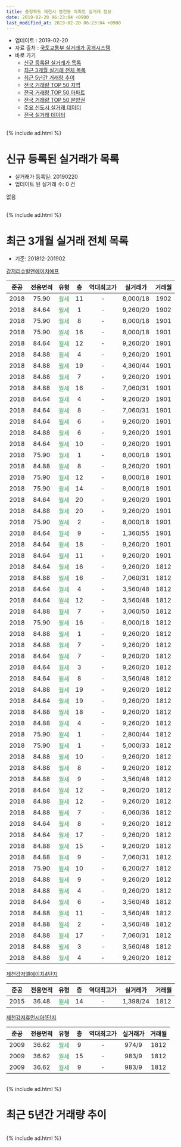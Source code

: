 ```yaml
---
title: 충청북도 제천시 영천동 아파트 실거래 정보
date: 2019-02-20 06:23:04 +0900
last_modified_at: 2019-02-20 06:23:04 +0900
---
```


* 업데이트 : 2019-02-20
* 자료 출처 : [국토교통부 실거래가 공개시스템](http://rt.molit.go.kr)
* 바로 가기
    * [신규 등록된 실거래가 목록](#신규-등록된-실거래가-목록)
    * [최근 3개월 실거래 전체 목록](#최근-3개월-실거래-전체-목록)
    * [최근 5년간 거래량 추이](#최근-5년간-거래량-추이)
    * [전국 거래량 TOP 50 지역](https://inasie.github.io/apt-trade-info/최근-3개월-전국에서-가장-거래가-많이-발생한-지역)
    * [전국 거래량 TOP 50 아파트](https://inasie.github.io/apt-trade-info/최근-3개월-전국에서-가장-거래가-많이-발생한-아파트)
    * [전국 거래량 TOP 50 분양권](https://inasie.github.io/apt-trade-info/최근-3개월-전국에서-가장-거래가-많이-발생한-분양권)
    * [주요 신도시 실거래 데이터](https://inasie.github.io/apt-trade-info/주요-신도시)
    * [전국 실거래 데이터](https://inasie.github.io/apt-trade-info/전국)
<br>
{% include ad.html %}
<br>

# 신규 등록된 실거래가 목록
* 실거래가 등록일: 20190220
* 업데이트 된 실거래 수: 0 건

없음

<br>
{% include ad.html %}
<br>

# 최근 3개월 실거래 전체 목록
* 기준: 201812-201902


[강저리슈빌엔에이치에프](https://search.naver.com/search.naver?query=%EC%B6%A9%EC%B2%AD%EB%B6%81%EB%8F%84+%EC%A0%9C%EC%B2%9C%EC%8B%9C+%EC%98%81%EC%B2%9C%EB%8F%99+%EA%B0%95%EC%A0%80%EB%A6%AC%EC%8A%88%EB%B9%8C%EC%97%94%EC%97%90%EC%9D%B4%EC%B9%98%EC%97%90%ED%94%84)

|준공|전용면적|유형|층|역대최고가|실거래가|거래월|
|:---:|:---:|:---:|:---:|:---:|:---:|:---:|
|2018|75.90|<span style="color:#34a853">월세</span>|11|<span style="color:#444444">-</span>|8,000/18|1902|
|2018|84.64|<span style="color:#34a853">월세</span>|1|<span style="color:#444444">-</span>|9,260/20|1902|
|2018|75.90|<span style="color:#34a853">월세</span>|8|<span style="color:#444444">-</span>|8,000/18|1901|
|2018|75.90|<span style="color:#34a853">월세</span>|16|<span style="color:#444444">-</span>|8,000/18|1901|
|2018|84.64|<span style="color:#34a853">월세</span>|12|<span style="color:#444444">-</span>|9,260/20|1901|
|2018|84.88|<span style="color:#34a853">월세</span>|4|<span style="color:#444444">-</span>|9,260/20|1901|
|2018|84.88|<span style="color:#34a853">월세</span>|19|<span style="color:#444444">-</span>|4,360/44|1901|
|2018|84.88|<span style="color:#34a853">월세</span>|7|<span style="color:#444444">-</span>|9,260/20|1901|
|2018|84.88|<span style="color:#34a853">월세</span>|16|<span style="color:#444444">-</span>|7,060/31|1901|
|2018|84.64|<span style="color:#34a853">월세</span>|4|<span style="color:#444444">-</span>|9,260/20|1901|
|2018|84.64|<span style="color:#34a853">월세</span>|8|<span style="color:#444444">-</span>|7,060/31|1901|
|2018|84.64|<span style="color:#34a853">월세</span>|6|<span style="color:#444444">-</span>|9,260/20|1901|
|2018|84.88|<span style="color:#34a853">월세</span>|6|<span style="color:#444444">-</span>|9,260/20|1901|
|2018|84.64|<span style="color:#34a853">월세</span>|10|<span style="color:#444444">-</span>|9,260/20|1901|
|2018|75.90|<span style="color:#34a853">월세</span>|1|<span style="color:#444444">-</span>|8,000/18|1901|
|2018|84.88|<span style="color:#34a853">월세</span>|8|<span style="color:#444444">-</span>|9,260/20|1901|
|2018|75.90|<span style="color:#34a853">월세</span>|12|<span style="color:#444444">-</span>|8,000/18|1901|
|2018|75.90|<span style="color:#34a853">월세</span>|14|<span style="color:#444444">-</span>|8,000/18|1901|
|2018|84.64|<span style="color:#34a853">월세</span>|20|<span style="color:#444444">-</span>|9,260/20|1901|
|2018|84.88|<span style="color:#34a853">월세</span>|20|<span style="color:#444444">-</span>|9,260/20|1901|
|2018|75.90|<span style="color:#34a853">월세</span>|2|<span style="color:#444444">-</span>|8,000/18|1901|
|2018|84.64|<span style="color:#34a853">월세</span>|9|<span style="color:#444444">-</span>|1,360/55|1901|
|2018|84.64|<span style="color:#34a853">월세</span>|18|<span style="color:#444444">-</span>|9,260/20|1901|
|2018|84.64|<span style="color:#34a853">월세</span>|11|<span style="color:#444444">-</span>|9,260/20|1901|
|2018|84.64|<span style="color:#34a853">월세</span>|16|<span style="color:#444444">-</span>|9,260/20|1812|
|2018|84.88|<span style="color:#34a853">월세</span>|16|<span style="color:#444444">-</span>|7,060/31|1812|
|2018|84.64|<span style="color:#34a853">월세</span>|4|<span style="color:#444444">-</span>|3,560/48|1812|
|2018|84.64|<span style="color:#34a853">월세</span>|12|<span style="color:#444444">-</span>|3,560/48|1812|
|2018|84.88|<span style="color:#34a853">월세</span>|7|<span style="color:#444444">-</span>|3,060/50|1812|
|2018|75.90|<span style="color:#34a853">월세</span>|16|<span style="color:#444444">-</span>|8,000/18|1812|
|2018|84.88|<span style="color:#34a853">월세</span>|1|<span style="color:#444444">-</span>|9,260/20|1812|
|2018|84.88|<span style="color:#34a853">월세</span>|7|<span style="color:#444444">-</span>|9,260/20|1812|
|2018|84.64|<span style="color:#34a853">월세</span>|7|<span style="color:#444444">-</span>|9,260/20|1812|
|2018|84.64|<span style="color:#34a853">월세</span>|3|<span style="color:#444444">-</span>|9,260/20|1812|
|2018|84.64|<span style="color:#34a853">월세</span>|8|<span style="color:#444444">-</span>|3,560/48|1812|
|2018|84.88|<span style="color:#34a853">월세</span>|19|<span style="color:#444444">-</span>|9,260/20|1812|
|2018|84.64|<span style="color:#34a853">월세</span>|19|<span style="color:#444444">-</span>|9,260/20|1812|
|2018|84.88|<span style="color:#34a853">월세</span>|18|<span style="color:#444444">-</span>|9,260/20|1812|
|2018|84.88|<span style="color:#34a853">월세</span>|4|<span style="color:#444444">-</span>|9,260/20|1812|
|2018|75.90|<span style="color:#34a853">월세</span>|1|<span style="color:#444444">-</span>|2,800/44|1812|
|2018|75.90|<span style="color:#34a853">월세</span>|1|<span style="color:#444444">-</span>|5,000/33|1812|
|2018|84.88|<span style="color:#34a853">월세</span>|10|<span style="color:#444444">-</span>|9,260/20|1812|
|2018|84.88|<span style="color:#34a853">월세</span>|8|<span style="color:#444444">-</span>|9,260/20|1812|
|2018|84.88|<span style="color:#34a853">월세</span>|9|<span style="color:#444444">-</span>|3,560/48|1812|
|2018|84.64|<span style="color:#34a853">월세</span>|12|<span style="color:#444444">-</span>|9,260/20|1812|
|2018|84.88|<span style="color:#34a853">월세</span>|12|<span style="color:#444444">-</span>|9,260/20|1812|
|2018|84.88|<span style="color:#34a853">월세</span>|7|<span style="color:#444444">-</span>|6,060/36|1812|
|2018|84.64|<span style="color:#34a853">월세</span>|8|<span style="color:#444444">-</span>|9,260/20|1812|
|2018|84.64|<span style="color:#34a853">월세</span>|17|<span style="color:#444444">-</span>|9,260/20|1812|
|2018|84.88|<span style="color:#34a853">월세</span>|15|<span style="color:#444444">-</span>|9,260/20|1812|
|2018|84.88|<span style="color:#34a853">월세</span>|9|<span style="color:#444444">-</span>|7,060/31|1812|
|2018|75.90|<span style="color:#34a853">월세</span>|10|<span style="color:#444444">-</span>|6,200/27|1812|
|2018|84.88|<span style="color:#34a853">월세</span>|9|<span style="color:#444444">-</span>|9,260/20|1812|
|2018|84.88|<span style="color:#34a853">월세</span>|4|<span style="color:#444444">-</span>|9,260/20|1812|
|2018|84.64|<span style="color:#34a853">월세</span>|6|<span style="color:#444444">-</span>|3,560/48|1812|
|2018|84.88|<span style="color:#34a853">월세</span>|11|<span style="color:#444444">-</span>|3,560/48|1812|
|2018|84.88|<span style="color:#34a853">월세</span>|2|<span style="color:#444444">-</span>|3,560/48|1812|
|2018|84.88|<span style="color:#34a853">월세</span>|17|<span style="color:#444444">-</span>|7,060/31|1812|
|2018|84.88|<span style="color:#34a853">월세</span>|3|<span style="color:#444444">-</span>|3,560/48|1812|
|2018|84.88|<span style="color:#34a853">월세</span>|4|<span style="color:#444444">-</span>|9,260/20|1812|


<script async src="//pagead2.googlesyndication.com/pagead/js/adsbygoogle.js"></script>
<!-- 기본 -->
<ins class="adsbygoogle"
     style="display:block"
     data-ad-client="ca-pub-2446590836940007"
     data-ad-slot="1659523306"
     data-ad-format="auto"
     data-full-width-responsive="true"></ins>
<script>
(adsbygoogle = window.adsbygoogle || []).push({});
</script>


[제천강저엘에이치4단지](https://search.naver.com/search.naver?query=%EC%B6%A9%EC%B2%AD%EB%B6%81%EB%8F%84+%EC%A0%9C%EC%B2%9C%EC%8B%9C+%EC%98%81%EC%B2%9C%EB%8F%99+%EC%A0%9C%EC%B2%9C%EA%B0%95%EC%A0%80%EC%97%98%EC%97%90%EC%9D%B4%EC%B9%984%EB%8B%A8%EC%A7%80)

|준공|전용면적|유형|층|역대최고가|실거래가|거래월|
|:---:|:---:|:---:|:---:|:---:|:---:|:---:|
|2015|36.48|<span style="color:#34a853">월세</span>|14|<span style="color:#444444">-</span>|1,398/24|1812|

[제천강저휴먼시아1단지](https://search.naver.com/search.naver?query=%EC%B6%A9%EC%B2%AD%EB%B6%81%EB%8F%84+%EC%A0%9C%EC%B2%9C%EC%8B%9C+%EC%98%81%EC%B2%9C%EB%8F%99+%EC%A0%9C%EC%B2%9C%EA%B0%95%EC%A0%80%ED%9C%B4%EB%A8%BC%EC%8B%9C%EC%95%841%EB%8B%A8%EC%A7%80)

|준공|전용면적|유형|층|역대최고가|실거래가|거래월|
|:---:|:---:|:---:|:---:|:---:|:---:|:---:|
|2009|36.62|<span style="color:#34a853">월세</span>|9|<span style="color:#444444">-</span>|974/9|1812|
|2009|36.62|<span style="color:#34a853">월세</span>|15|<span style="color:#444444">-</span>|983/9|1812|
|2009|36.62|<span style="color:#34a853">월세</span>|9|<span style="color:#444444">-</span>|983/9|1812|


<br>
{% include ad.html %}
<br>

# 최근 5년간 거래량 추이


<div style="width:100%;">
    <canvas id="deal_progress" height="200"></canvas>
</div>

<script>
new Chart(document.getElementById("deal_progress"), {
    type: 'line',
    data: {
        labels: ['201402','201403','201404','201405','201406','201407','201408','201409','201410','201411','201412','201501','201502','201503','201504','201505','201506','201507','201508','201509','201510','201511','201512','201601','201602','201603','201604','201605','201606','201607','201608','201609','201610','201611','201612','201701','201702','201703','201704','201705','201706','201707','201708','201709','201710','201711','201712','201801','201802','201803','201804','201805','201806','201807','201808','201809','201810','201811','201812','201901','201902'],
        datasets: [{
            label: '매매',
            pointRadius: 1,
            data: [0, 0, 0, 0, 0, 0, 0, 0, 0, 0, 0, 0, 0, 0, 1, 0, 2, 1, 3, 0, 0, 1, 2, 1, 0, 0, 0, 0, 1, 0, 0, 0, 0, 0, 0, 0, 0, 2, 0, 0, 0, 0, 0, 1, 0, 0, 0, 0, 0, 0, 0, 1, 1, 0, 0, 0, 0, 0, 0, 0, 0],
            borderColor: "rgba(255, 201, 14, 1)",
            backgroundColor: "rgba(255, 201, 14, 0.5)",
            fill: false,
            lineTension: 0
        },{
            label: '전월세',
            pointRadius: 1,
            data: [25, 1, 3, 3, 1, 2, 2, 0, 0, 0, 0, 2, 1, 0, 1, 1, 2, 25, 4, 2, 0, 0, 3, 1, 20, 4, 2, 3, 3, 0, 3, 4, 0, 1, 0, 0, 1, 2, 0, 1, 1, 3, 0, 0, 3, 7, 20, 25, 1, 1, 5, 2, 0, 4, 5, 4, 16, 47, 40, 22, 2],
            borderColor: "rgba(0, 141, 185, 1)",
            backgroundColor: "rgba(0, 141, 185, 0.5)",
            fill: false,
            lineTension: 0
        }
        ]
    },
    options: {
        responsive: true,
        title: {
            display: false
        },
        tooltips: {
            mode: 'index',
            intersect: false
        },
        hover: {
            mode: 'nearest',
            intersect: true
        },
        scales: {
            xAxes: [{
                display: true,
                scaleLabel: {
                    display: true,
                    labelString: '년/월'
                }
            }],
            yAxes: [{
                display: true,
                ticks: {
                    suggestedMin: 0,
                },
                scaleLabel: {
                    display: true,
                    labelString: '실거래 수'
                }
            }]
        }
    }
});

</script>


<br>
{% include ad.html %}
<br>

